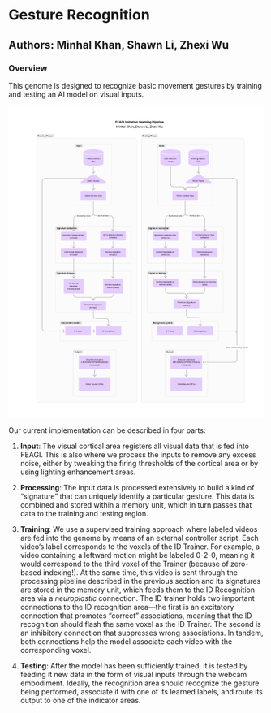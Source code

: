 # Gesture Recognition

## Authors: Minhal Khan, Shawn Li, Zhexi Wu

### Overview

This genome is designed to recognize basic movement gestures by training and testing an AI model on visual inputs.

![Genome](figmadiagram.png)

Our current implementation can be described in four parts:

1. **Input**: The visual cortical area registers all visual data that is fed into FEAGI. This is also where we process the inputs to remove any excess noise, either by tweaking the firing thresholds of the cortical area or by using lighting enhancement areas.

2. **Processing**: The input data is processed extensively to build a kind of “signature” that can uniquely identify a particular gesture. This data is combined and stored within a memory unit, which in turn passes that data to the training and testing region.

3. **Training**: We use a supervised training approach where labeled videos are fed into the genome by means of an external controller script. Each video’s label corresponds to the voxels of the ID Trainer. For example, a video containing a leftward motion might be labeled 0-2-0, meaning it would correspond to the third voxel of the Trainer (because of zero-based indexing!). At the same time, this video is sent through the processing pipeline described in the previous section and its signatures are stored in the memory unit, which feeds them to the ID Recognition area via a *neuroplastic* connection. The ID trainer holds two important connections to the ID recognition area—the first is an excitatory connection that promotes “correct” associations, meaning that the ID recognition should flash the same voxel as the ID Trainer. The second is an inhibitory connection that suppresses wrong associations. In tandem, both connections help the model associate each video with the corresponding voxel.

4. **Testing**: After the model has been sufficiently trained, it is tested by feeding it new data in the form of visual inputs through the webcam embodiment. Ideally, the recognition area should recognize the gesture being performed, associate it with one of its learned labels, and route its output to one of the indicator areas.